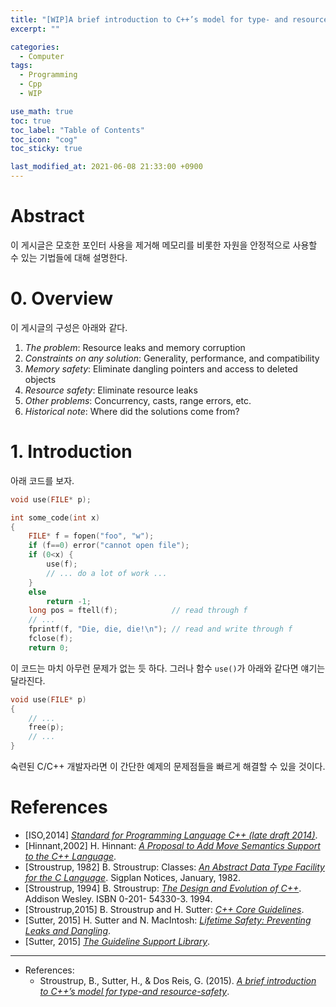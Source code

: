 ```yaml
---
title: "[WIP]A brief introduction to C++’s model for type- and resource-safety"
excerpt: ""

categories:
  - Computer
tags:
  - Programming
  - Cpp
  - WIP

use_math: true
toc: true 
toc_label: "Table of Contents" 
toc_icon: "cog"
toc_sticky: true 

last_modified_at: 2021-06-08 21:33:00 +0900
---
```


# Abstract
이 게시글은 모호한 포인터 사용을 제거해 메모리를 비롯한 자원을 안정적으로 사용할 수 있는 기법들에 대해 설명한다. 

# 0. Overview
이 게시글의 구성은 아래와 같다.

1. <i>The problem</i>: Resource leaks and memory corruption
2. <i>Constraints on any solution</i>: Generality, performance, and compatibility
3. <i>Memory safety</i>: Eliminate dangling pointers and access to deleted objects
4. <i>Resource safety</i>: Eliminate resource leaks
5. <i>Other problems</i>: Concurrency, casts, range errors, etc.
6. <i>Historical note</i>: Where did the solutions come from?

# 1. Introduction
아래 코드를 보자.
```c++
void use(FILE* p);

int some_code(int x)
{
    FILE* f = fopen("foo", "w");
    if (f==0) error("cannot open file");
    if (0<x) {
        use(f);
        // ... do a lot of work ...
    }
    else
        return -1;
    long pos = ftell(f);            // read through f
    // ...
    fprintf(f, "Die, die, die!\n"); // read and write through f
    fclose(f);
    return 0;
```
이 코드는 마치 아무런 문제가 없는 듯 하다. 그러나 함수 `use()`가 아래와 같다면 얘기는 달라진다. 
```c++
void use(FILE* p)
{
    // ...
    free(p);
    // ...
}
```
숙련된 C/C++ 개발자라면 이 간단한 예제의 문제점들을 빠르게 해결할 수 있을 것이다. 


# References
* [ISO,2014] <i>[Standard for Programming Language C++ (late draft 2014)](http://www.open-std.org/jtc1/sc22/wg21/docs/papers/2014/n4296.pdf)</i>.
* [Hinnant,2002] H. Hinnant: <i>[A Proposal to Add Move Semantics Support to the C++ Language](http://www.open-std.org/jtc1/sc22/wg21/docs/papers/2002/n1377.htm)</i>. 
* [Stroustrup, 1982] B. Stroustrup: Classes: <i>[An Abstract Data Type Facility for the C Language](http://pascal-francis.inist.fr/vibad/index.php?action=getRecordDetail&idt=PASCAL83X0392703)</i>. Sigplan Notices, January, 1982. 
* [Stroustrup, 1994] B. Stroustrup: <i>[The Design and Evolution of C++](https://books.google.com/books?hl=ko&lr=&id=hS9mDwAAQBAJ&oi=fnd&pg=PT11&ots=xOie0n41Um&sig=oPFLDegNrReLn4NrG-jqMlUiOgc)</i>. Addison Wesley. ISBN 0-201-
54330-3. 1994.
* [Stroustrup,2015] B. Stroustrup and H. Sutter: <i>[C++ Core Guidelines](https://github.com/isocpp/CppCoreGuidelines)</i>.
* [Sutter, 2015] H. Sutter and N. MacIntosh: <i>[Lifetime Safety: Preventing Leaks and Dangling](http://www.trucsazeb.re/CppCoreGuidelines/docs/Lifetimes%20I%20and%20II%20-%20v0.9.1.pdf)</i>.
* [Sutter, 2015] <i>[The Guideline Support Library](https://github.com/microsoft/gsl)</i>.


*** 

* References: 
    * Stroustrup, B., Sutter, H., & Dos Reis, G. (2015). <i>[A brief introduction to C++’s model for type-and resource-safety](https://stroustrup.com/resource-model.pdf)</i>.

